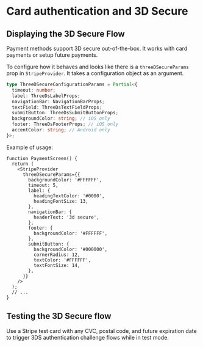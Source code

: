 # Card authentication and 3D Secure

## Displaying the 3D Secure Flow

Payment methods support 3D secure out-of-the-box. It works with card payments or setup future payments.

To configure how it behaves and looks like there is a `threeDSecureParams` prop in `StripeProvider`. It takes a configuration object as an argument.

```ts
type ThreeDSecureConfigurationParams = Partial<{
  timeout: number;
  label: ThreeDsLabelProps;
  navigationBar: NavigationBarProps;
  textField: ThreeDsTextFieldProps;
  submitButton: ThreeDsSubmitButtonProps;
  backgroundColor: string; // iOS only
  footer: ThreeDsFooterProps; // iOS only
  accentColor: string; // Android only
}>;
```

Example of usage:

```tsx
function PaymentScreen() {
  return (
    <StripeProvider
      threeDSecureParams={{
        backgroundColor: '#FFFFFF',
        timeout: 5,
        label: {
          headingTextColor: '#0000',
          headingFontSize: 13,
        },
        navigationBar: {
          headerText: '3d secure',
        },
        footer: {
          backgroundColor: '#FFFFFF',
        },
        submitButton: {
          backgroundColor: '#000000',
          cornerRadius: 12,
          textColor: '#FFFFFF',
          textFontSize: 14,
        },
      }}
    />
  );
  // ...
}
```

## Testing the 3D Secure flow

Use a Stripe test card with any CVC, postal code, and future expiration date to trigger 3DS authentication challenge flows while in test mode.
